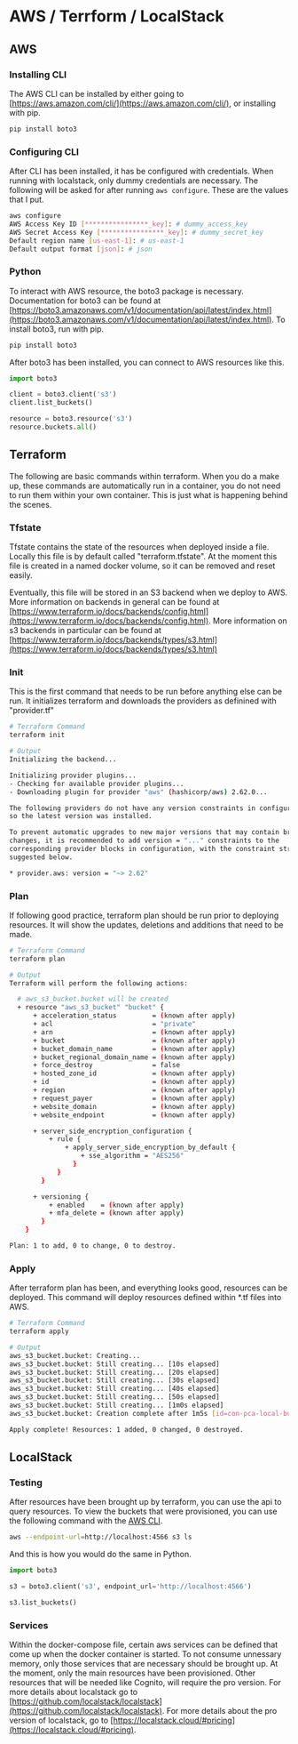 # AWS / Terrform / LocalStack

## AWS

### Installing CLI

The AWS CLI can be installed by either going to [https://aws.amazon.com/cli/](https://aws.amazon.com/cli/), or installing with pip.

```bash
pip install boto3
```

### Configuring CLI

After CLI has been installed, it has be configured with credentials. When running with localstack, only dummy credentials are necessary. The following will be asked for after running `aws configure`. These are the values that I put.

```bash
aws configure
AWS Access Key ID [****************_key]: # dummy_access_key
AWS Secret Access Key [****************_key]: # dummy_secret_key
Default region name [us-east-1]: # us-east-1
Default output format [json]: # json
```

### Python

To interact with AWS resource, the boto3 package is necessary. Documentation for boto3 can be found at [https://boto3.amazonaws.com/v1/documentation/api/latest/index.html](https://boto3.amazonaws.com/v1/documentation/api/latest/index.html). To install boto3, run with pip.

```bash
pip install boto3
```

After boto3 has been installed, you can connect to AWS resources like this.

```python
import boto3

client = boto3.client('s3')
client.list_buckets()

resource = boto3.resource('s3')
resource.buckets.all()
```

## Terraform

The following are basic commands within terraform. When you do a make up, these commands are automatically run in a container, you do not need to run them within your own container. This is just what is happening behind the scenes.

### Tfstate

Tfstate contains the state of the resources when deployed inside a file. Locally this file is by default called "terraform.tfstate". At the moment this file is created in a named docker volume, so it can be removed and reset easily.

Eventually, this file will be stored in an S3 backend when we deploy to AWS. More information on backends in general can be found at [https://www.terraform.io/docs/backends/config.html](https://www.terraform.io/docs/backends/config.html). More information on s3 backends in particular can be found at [https://www.terraform.io/docs/backends/types/s3.html](https://www.terraform.io/docs/backends/types/s3.html)

### Init

This is the first command that needs to be run before anything else can be run. It initializes terraform and downloads the providers as definined with "provider.tf"

```bash
# Terraform Command
terraform init

# Output
Initializing the backend...

Initializing provider plugins...
- Checking for available provider plugins...
- Downloading plugin for provider "aws" (hashicorp/aws) 2.62.0...

The following providers do not have any version constraints in configuration,
so the latest version was installed.

To prevent automatic upgrades to new major versions that may contain breaking
changes, it is recommended to add version = "..." constraints to the
corresponding provider blocks in configuration, with the constraint strings
suggested below.

* provider.aws: version = "~> 2.62"
```

### Plan

If following good practice, terraform plan should be run prior to deploying resources. It will show the updates, deletions and additions that need to be made.

```bash
# Terraform Command
terraform plan

# Output
Terraform will perform the following actions:

  # aws_s3_bucket.bucket will be created
  + resource "aws_s3_bucket" "bucket" {
      + acceleration_status         = (known after apply)
      + acl                         = "private"
      + arn                         = (known after apply)
      + bucket                      = (known after apply)
      + bucket_domain_name          = (known after apply)
      + bucket_regional_domain_name = (known after apply)
      + force_destroy               = false
      + hosted_zone_id              = (known after apply)
      + id                          = (known after apply)
      + region                      = (known after apply)
      + request_payer               = (known after apply)
      + website_domain              = (known after apply)
      + website_endpoint            = (known after apply)

      + server_side_encryption_configuration {
          + rule {
              + apply_server_side_encryption_by_default {
                  + sse_algorithm = "AES256"
                }
            }
        }

      + versioning {
          + enabled    = (known after apply)
          + mfa_delete = (known after apply)
        }
    }

Plan: 1 to add, 0 to change, 0 to destroy.
```

### Apply

After terraform plan has been, and everything looks good, resources can be deployed. This command will deploy resources defined within *.tf files into AWS.

```bash
# Terraform Command
terraform apply

# Output
aws_s3_bucket.bucket: Creating...
aws_s3_bucket.bucket: Still creating... [10s elapsed]
aws_s3_bucket.bucket: Still creating... [20s elapsed]
aws_s3_bucket.bucket: Still creating... [30s elapsed]
aws_s3_bucket.bucket: Still creating... [40s elapsed]
aws_s3_bucket.bucket: Still creating... [50s elapsed]
aws_s3_bucket.bucket: Still creating... [1m0s elapsed]
aws_s3_bucket.bucket: Creation complete after 1m5s [id=con-pca-local-bucket]

Apply complete! Resources: 1 added, 0 changed, 0 destroyed.
```

## LocalStack

### Testing

After resources have been brought up by terraform, you can use the api to query resources. To view the buckets that were provisioned, you can use the following command with the [AWS CLI](https://aws.amazon.com/cli/).

```bash
aws --endpoint-url=http://localhost:4566 s3 ls
```

And this is how you would do the same in Python.

```python
import boto3

s3 = boto3.client('s3', endpoint_url='http://localhost:4566')

s3.list_buckets()
```

### Services

Within the docker-compose file, certain aws services can be defined that come up when the docker container is started. To not consume unnessary memory, only those services that are necessary should be brought up. At the moment, only the main resources have been provisioned. Other resources that will be needed like Cognito, will require the pro version. For more details about localstack go to [https://github.com/localstack/localstack](https://github.com/localstack/localstack). For more details about the pro version of localstack, go to [https://localstack.cloud/#pricing](https://localstack.cloud/#pricing).
